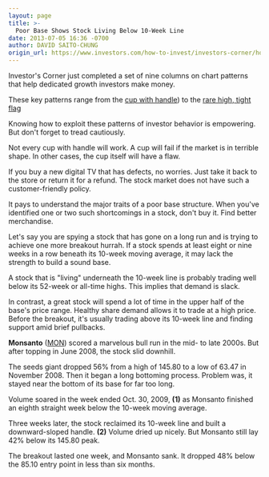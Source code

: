 ```yaml
---
layout: page
title: >-
  Poor Base Shows Stock Living Below 10-Week Line
date: 2013-07-05 16:36 -0700
author: DAVID SAITO-CHUNG
origin_url: https://www.investors.com/how-to-invest/investors-corner/how-to-use-stock-charts
---
```





Investor's Corner just completed a set of nine columns on chart patterns that help dedicated growth investors make money.


These key patterns range from the [cup with handle](http://education.investors.com/investors-corner/660966-psychology-behind-cup-with-handle-base.htm)) to the [rare high, tight flag](http://education.investors.com/investors-corner/662056-uncommon-pattern-can-produce-solid-gains.htm) 


Knowing how to exploit these patterns of investor behavior is empowering. But don't forget to tread cautiously.


Not every cup with handle will work. A cup will fail if the market is in terrible shape. In other cases, the cup itself will have a flaw.


If you buy a new digital TV that has defects, no worries. Just take it back to the store or return it for a refund. The stock market does not have such a customer-friendly policy.


It pays to understand the major traits of a poor base structure. When you've identified one or two such shortcomings in a stock, don't buy it. Find better merchandise.


Let's say you are spying a stock that has gone on a long run and is trying to achieve one more breakout hurrah. If a stock spends at least eight or nine weeks in a row beneath its 10-week moving average, it may lack the strength to build a sound base.


A stock that is "living" underneath the 10-week line is probably trading well below its 52-week or all-time highs. This implies that demand is slack.


In contrast, a great stock will spend a lot of time in the upper half of the base's price range. Healthy share demand allows it to trade at a high price. Before the breakout, it's usually trading above its 10-week line and finding support amid brief pullbacks.


**Monsanto** ([MON](https://research.investors.com/quote.aspx?symbol=MON)) scored a marvelous bull run in the mid- to late 2000s. But after topping in June 2008, the stock slid downhill.


The seeds giant dropped 56% from a high of 145.80 to a low of 63.47 in November 2008. Then it began a long bottoming process. Problem was, it stayed near the bottom of its base for far too long.


Volume soared in the week ended Oct. 30, 2009, **(1)** as Monsanto finished an eighth straight week below the 10-week moving average.


Three weeks later, the stock reclaimed its 10-week line and built a downward-sloped handle. **(2)** Volume dried up nicely. But Monsanto still lay 42% below its 145.80 peak.


The breakout lasted one week, and Monsanto sank. It dropped 48% below the 85.10 entry point in less than six months.




